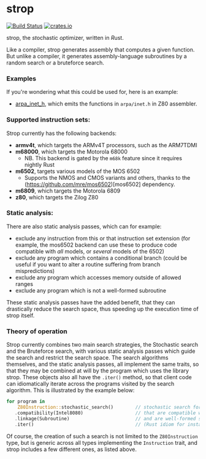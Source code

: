 # strop
[![Build Status](https://github.com/omarandlorraine/strop/workflows/Rust/badge.svg)](https://github.com/omarandlorraine/strop/actions?workflow=Rust)
[![crates.io](https://img.shields.io/crates/v/strop)](https://crates.io/crates/strop)

strop, the *st*ochastic *op*timizer, written in *R*ust.

Like a compiler, strop generates assembly that computes a given function. But
unlike a compiler, it generates assembly-language subroutines by a random
search or a bruteforce search.

### Examples

If you're wondering what this could be used for, here is an example:

* [arpa_inet_h](examples/arpa_inet_h.md), which emits the functions in
  `arpa/inet.h` in Z80 assembler.

### Supported instruction sets:

Strop currently has the following backends:

 * **armv4t**, which targets the ARMv4T processors, such as the ARM7TDMI
 * **m68000**, which targets the Motorola 68000
    * NB. This backend is gated by the `m68k` feature since it requires nightly Rust
 * **m6502**, targets various models of the MOS 6502
    * Supports the NMOS and CMOS variants and others, thanks to the
      (https://github.com/mre/mos6502)[mos6502] dependency.
 * **m6809**, which targets the Motorola 6809
 * **z80**, which targets the Zilog Z80

### Static analysis:

There are also static analysis passes, which can for example:
 * exclude any instruction from this or that instruction set extension (for
example, the mos6502 backend can use these to produce code compatible with
_all_ models, or _several_ models of the 6502)
 * exclude any program which contains a conditional branch (could be useful if
you want to alter a routine suffering from branch mispredictions)
 * exclude any program which accesses memory outside of allowed ranges
 * exclude any program which is not a well-formed subroutine

These static analysis passes have the added benefit, that they can
drastically reduce the search space, thus speeding up the execution time of
strop itself.

### Theory of operation

Strop currently combines two main search strategies, the Stochastic search and
the Bruteforce search, with various static analysis passes which guide the
search and restrict the search space. The search algorithms themselves, and the
static analysis passes, all implement the same traits, so that they may be
combined at will by the program which uses the library strop. These objects
also all have the `.iter()` method, so that client code can idiomatically
iterate across the programs visited by the search algorithm. This is
illustrated by the example below:

```rust
for program in
	Z80Instruction::stochastic_search()        // stochastic search for Z80 programs,
   .compatibility(Intel8080)                   // that are compatible with the Intel 8080,
   .linkage(Subroutine)                        // and are well-formed subroutines.
   .iter()                                     // (Rust idiom for instantiating an iterator)
```

Of course, the creation of such a search is not limited to the `Z80Instruction`
type, but is generic across all types implementing the `Instruction` trait, and
strop includes a few different ones, as listed above.

